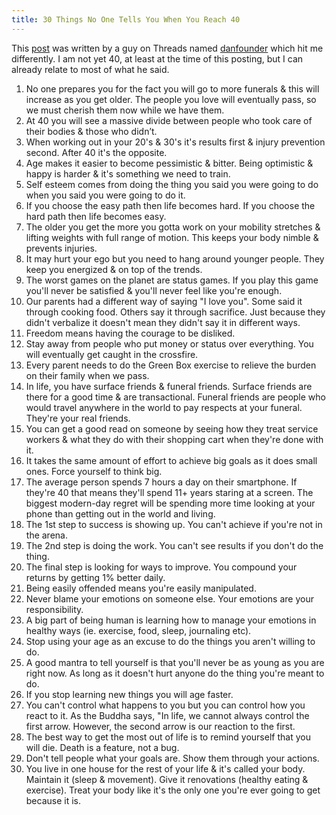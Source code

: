 ```yaml
---
title: 30 Things No One Tells You When You Reach 40
---
```


This [post](https://www.threads.net/@danfounder/post/DDwscvtz1-_) was written by a guy on Threads named [danfounder](https://www.threads.net/@danfounder) which hit me differently. I am not yet 40, at least at the time of this posting, but I can already relate to most of what he said.

1. No one prepares you for the fact you will go to more funerals & this will increase as you get older. The people you love will eventually pass, so we must cherish them now while we have them.
2. At 40 you will see a massive divide between people who took care of their bodies & those who didn’t.
3. When working out in your 20's & 30's it's results first & injury prevention second. After 40 it's the opposite.
4. Age makes it easier to become pessimistic & bitter. Being optimistic & happy is harder & it's something we need to train.
5. Self esteem comes from doing the thing you said you were going to do when you said you were going to do it.
6. If you choose the easy path then life becomes hard. If you choose the hard path then life becomes easy.
7. The older you get the more you gotta work on your mobility stretches & lifting weights with full range of motion. This keeps your body nimble & prevents injuries.
8. It may hurt your ego but you need to hang around younger people. They keep you energized & on top of the trends.
9. The worst games on the planet are status games. If you play this game you'll never be satisfied & you'll never feel like you're enough.
10. Our parents had a different way of saying "I love you". Some said it through cooking food. Others say it through sacrifice. Just because they didn't verbalize it doesn't mean they didn't say it in different ways.
11. Freedom means having the courage to be disliked.
12. Stay away from people who put money or status over everything. You will eventually get caught in the crossfire.
13. Every parent needs to do the Green Box exercise to relieve the burden on their family when we pass.
14. In life, you have surface friends & funeral friends. Surface friends are there for a good time & are transactional. Funeral friends are people who would travel anywhere in the world to pay respects at your funeral. They're your real friends.
15. You can get a good read on someone by seeing how they treat service workers & what they do with their shopping cart when they're done with it.
16. It takes the same amount of effort to achieve big goals as it does small ones. Force yourself to think big.
17. The average person spends 7 hours a day on their smartphone. If they're 40 that means they'll spend 11+ years staring at a screen. The biggest modern-day regret will be spending more time looking at your phone than getting out in the world and living.
18. The 1st step to success is showing up. You can't achieve if you're not in the arena.
19. The 2nd step is doing the work. You can't see results if you don't do the thing.
20. The final step is looking for ways to improve. You compound your returns by getting 1% better daily.
21. Being easily offended means you're easily manipulated.
22. Never blame your emotions on someone else. Your emotions are your responsibility.
23. A big part of being human is learning how to manage your emotions in healthy ways (ie. exercise, food, sleep, journaling etc).
24. Stop using your age as an excuse to do the things you aren't willing to do.
25. A good mantra to tell yourself is that you'll never be as young as you are right now. As long as it doesn't hurt anyone do the thing you're meant to do.
26. If you stop learning new things you will age faster.
27. You can't control what happens to you but you can control how you react to it. As the Buddha says, "In life, we cannot always control the first arrow. However, the second arrow is our reaction to the first.
28. The best way to get the most out of life is to remind yourself that you will die. Death is a feature, not a bug.
29. Don't tell people what your goals are. Show them through your actions.
30. You live in one house for the rest of your life & it's called your body. Maintain it (sleep & movement). Give it renovations (healthy eating & exercise). Treat your body like it's the only one you're ever going to get because it is.